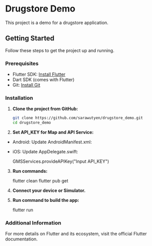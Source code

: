 # Drugstore Demo

This project is a demo for a drugstore application.

## Getting Started

Follow these steps to get the project up and running.

### Prerequisites

- Flutter SDK: [Install Flutter](https://flutter.dev/docs/get-started/install)
- Dart SDK (comes with Flutter)
- Git: [Install Git](https://git-scm.com/book/en/v2/Getting-Started-Installing-Git)

### Installation

1. **Clone the project from GitHub:**

   ```sh
   git clone https://github.com/sarawutyen/drugstore_demo.git
   cd drugstore_demo
2. **Set API_KEY for Map and API Service:**

- Android: Update AndroidManifest.xml:

    <meta-data
        android:name="com.google.android.geo.API_KEY"
        android:value="Input API_KEY"/>

- iOS: Update AppDelegate.swift:
    
    GMSServices.provideAPIKey("Input API_KEY")

3. **Run commands:**

    flutter clean
    flutter pub get

4. **Connect your device or Simulator.**

5. **Run command to build the app:**

    flutter run

### Additional Information
For more details on Flutter and its ecosystem, visit the official Flutter documentation.



